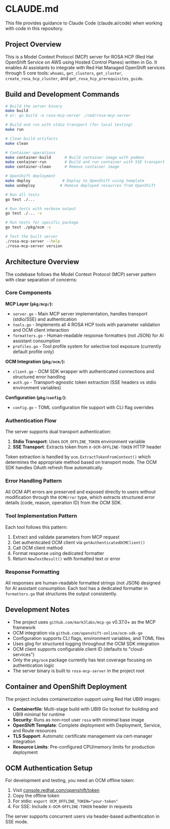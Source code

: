 # CLAUDE.md

This file provides guidance to Claude Code (claude.ai/code) when working with code in this repository.

## Project Overview

This is a Model Context Protocol (MCP) server for ROSA HCP (Red Hat OpenShift Service on AWS using Hosted Control Planes) written in Go. It enables AI assistants to integrate with Red Hat Managed OpenShift services through 5 core tools: `whoami`, `get_clusters`, `get_cluster`, `create_rosa_hcp_cluster`, and `get_rosa_hcp_prerequisites_guide`.

## Build and Development Commands

```bash
# Build the server binary
make build
# or: go build -o rosa-mcp-server ./cmd/rosa-mcp-server

# Build and run with stdio transport (for local testing)
make run

# Clean build artifacts
make clean

# Container operations
make container-build      # Build container image with podman
make container-run        # Build and run container with SSE transport on port 8080
make container-clean      # Remove container image

# OpenShift deployment
make deploy              # Deploy to OpenShift using template
make undeploy           # Remove deployed resources from OpenShift

# Run all tests
go test ./...

# Run tests with verbose output
go test ./... -v

# Run tests for specific package
go test ./pkg/ocm -v

# Test the built server
./rosa-mcp-server --help
./rosa-mcp-server version
```

## Architecture Overview

The codebase follows the Model Context Protocol (MCP) server pattern with clear separation of concerns:

### Core Components

**MCP Layer (`pkg/mcp/`):**
- `server.go` - Main MCP server implementation, handles transport (stdio/SSE) and authentication
- `tools.go` - Implements all 4 ROSA HCP tools with parameter validation and OCM client interaction
- `formatters.go` - Human-readable response formatters (not JSON) for AI assistant consumption
- `profiles.go` - Tool profile system for selective tool exposure (currently default profile only)

**OCM Integration (`pkg/ocm/`):**
- `client.go` - OCM SDK wrapper with authenticated connections and structured error handling
- `auth.go` - Transport-agnostic token extraction (SSE headers vs stdio environment variables)

**Configuration (`pkg/config/`):**
- `config.go` - TOML configuration file support with CLI flag overrides

### Authentication Flow

The server supports dual transport authentication:

1. **Stdio Transport**: Uses `OCM_OFFLINE_TOKEN` environment variable
2. **SSE Transport**: Extracts token from `X-OCM-OFFLINE-TOKEN` HTTP header

Token extraction is handled by `ocm.ExtractTokenFromContext()` which determines the appropriate method based on transport mode. The OCM SDK handles OAuth refresh flow automatically.

### Error Handling Pattern

All OCM API errors are preserved and exposed directly to users without modification through the `OCMError` type, which extracts structured error details (code, reason, operation ID) from the OCM SDK.

### Tool Implementation Pattern

Each tool follows this pattern:
1. Extract and validate parameters from MCP request
2. Get authenticated OCM client via `getAuthenticatedOCMClient()`
3. Call OCM client method
4. Format response using dedicated formatter
5. Return `NewTextResult()` with formatted text or error

### Response Formatting

All responses are human-readable formatted strings (not JSON) designed for AI assistant consumption. Each tool has a dedicated formatter in `formatters.go` that structures the output consistently.

## Development Notes

- The project uses `github.com/mark3labs/mcp-go` v0.37.0+ as the MCP framework
- OCM integration via `github.com/openshift-online/ocm-sdk-go`
- Configuration supports CLI flags, environment variables, and TOML files
- Uses glog for structured logging throughout the OCM SDK integration
- OCM client supports configurable client ID (defaults to "cloud-services")
- Only the `pkg/ocm` package currently has test coverage focusing on authentication logic
- The server binary is built to `rosa-mcp-server` in the project root

## Container and OpenShift Deployment

The project includes containerization support using Red Hat UBI9 images:

- **Containerfile**: Multi-stage build with UBI9 Go toolset for building and UBI9 minimal for runtime
- **Security**: Runs as non-root user `rosa` with minimal base image
- **OpenShift Template**: Complete deployment with Deployment, Service, and Route resources
- **TLS Support**: Automatic certificate management via cert-manager integration
- **Resource Limits**: Pre-configured CPU/memory limits for production deployment

## OCM Authentication Setup

For development and testing, you need an OCM offline token:

1. Visit [console.redhat.com/openshift/token](https://console.redhat.com/openshift/token)
2. Copy the offline token
3. For stdio: `export OCM_OFFLINE_TOKEN="your-token"`
4. For SSE: Include `X-OCM-OFFLINE-TOKEN` header in requests

The server supports concurrent users via header-based authentication in SSE mode.